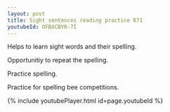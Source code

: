 ```yaml
---
layout: post
title: Sight sentences reading practice 871
youtubeId: OFBXCBYR-7I
---
```

 
 
Helps to learn sight words and their spelling.

Opportunitiy to repeat the spelling. 

Practice spelling. 
 
Practice for spelling bee competitions. 
 
{% include youtubePlayer.html id=page.youtubeId %}
 
 
